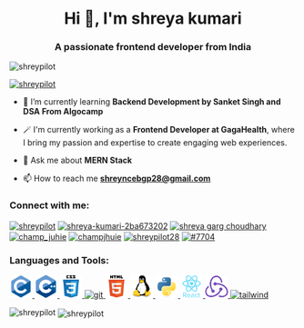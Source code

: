 
<h1 align="center">Hi 👋, I'm shreya kumari</h1>
<h3 align="center">A passionate frontend developer from India</h3>

<p align="left"> <img src="https://komarev.com/ghpvc/?username=shreypilot&label=Profile%20views&color=0e75b6&style=flat" alt="shreypilot" /> </p>

<p align="left"> <a href="https://twitter.com/shreypilot" target="blank"><img src="https://img.shields.io/twitter/follow/shreypilot?logo=twitter&style=for-the-badge" alt="shreypilot" /></a> </p>

- 🌱 I’m currently learning **Backend Development by Sanket Singh and DSA From Algocamp**
- 🪄 I'm currently working as a  **Frontend Developer at GagaHealth**, where I bring my passion and expertise to create engaging web experiences.

- 💬 Ask me about **MERN Stack**

- 📫 How to reach me **shreyncebgp28@gmail.com**



<h3 align="left">Connect with me:</h3>
<p align="left">
<a href="https://twitter.com/shreypilot" target="blank"><img align="center" src="https://raw.githubusercontent.com/rahuldkjain/github-profile-readme-generator/master/src/images/icons/Social/twitter.svg" alt="shreypilot" height="30" width="40" /></a>
<a href="https://linkedin.com/in/shreya-kumari-2ba673202" target="blank"><img align="center" src="https://raw.githubusercontent.com/rahuldkjain/github-profile-readme-generator/master/src/images/icons/Social/linked-in-alt.svg" alt="shreya-kumari-2ba673202" height="30" width="40" /></a>
<a href="https://fb.com/shreya garg choudhary" target="blank"><img align="center" src="https://raw.githubusercontent.com/rahuldkjain/github-profile-readme-generator/master/src/images/icons/Social/facebook.svg" alt="shreya garg choudhary" height="30" width="40" /></a>
<a href="https://instagram.com/champ_juhie" target="blank"><img align="center" src="https://raw.githubusercontent.com/rahuldkjain/github-profile-readme-generator/master/src/images/icons/Social/instagram.svg" alt="champ_juhie" height="30" width="40" /></a>
<a href="https://www.leetcode.com/champjhuie" target="blank"><img align="center" src="https://raw.githubusercontent.com/rahuldkjain/github-profile-readme-generator/master/src/images/icons/Social/leet-code.svg" alt="champjhuie" height="30" width="40" /></a>
<a href="https://auth.geeksforgeeks.org/user/shreypilot28" target="blank"><img align="center" src="https://raw.githubusercontent.com/rahuldkjain/github-profile-readme-generator/master/src/images/icons/Social/geeks-for-geeks.svg" alt="shreypilot28" height="30" width="40" /></a>
<a href="https://discord.gg/#7704" target="blank"><img align="center" src="https://raw.githubusercontent.com/rahuldkjain/github-profile-readme-generator/master/src/images/icons/Social/discord.svg" alt="#7704" height="30" width="40" /></a>
</p>

<h3 align="left">Languages and Tools:</h3>
 <a href="https://www.cprogramming.com/" target="_blank" rel="noreferrer"> <img src="https://raw.githubusercontent.com/devicons/devicon/master/icons/c/c-original.svg" alt="c" width="40" height="40"/> </a> <a href="https://www.w3schools.com/cpp/" target="_blank" rel="noreferrer"> <img src="https://raw.githubusercontent.com/devicons/devicon/master/icons/cplusplus/cplusplus-original.svg" alt="cplusplus" width="40" height="40"/> </a> <a href="https://www.w3schools.com/css/" target="_blank" rel="noreferrer"> <img src="https://raw.githubusercontent.com/devicons/devicon/master/icons/css3/css3-original-wordmark.svg" alt="css3" width="40" height="40"/> </a> <a href="https://git-scm.com/" target="_blank" rel="noreferrer"> <img src="https://www.vectorlogo.zone/logos/git-scm/git-scm-icon.svg" alt="git" width="40" height="40"/> </a> <a href="https://www.w3.org/html/" target="_blank" rel="noreferrer"> <img src="https://raw.githubusercontent.com/devicons/devicon/master/icons/html5/html5-original-wordmark.svg" alt="html5" width="40" height="40"/> </a>  <a href="https://www.linux.org/" target="_blank" rel="noreferrer"> <img src="https://raw.githubusercontent.com/devicons/devicon/master/icons/linux/linux-original.svg" alt="linux" width="40" height="40"/> </a>  <a href="https://www.python.org" target="_blank" rel="noreferrer"> <img src="https://raw.githubusercontent.com/devicons/devicon/master/icons/python/python-original.svg" alt="python" width="40" height="40"/> </a> <a href="https://reactjs.org/" target="_blank" rel="noreferrer"> <img src="https://raw.githubusercontent.com/devicons/devicon/master/icons/react/react-original-wordmark.svg" alt="react" width="40" height="40"/> </a> <a href="https://redux.js.org" target="_blank" rel="noreferrer"> <img src="https://raw.githubusercontent.com/devicons/devicon/master/icons/redux/redux-original.svg" alt="redux" width="40" height="40"/> </a> <a href="https://tailwindcss.com/" target="_blank" rel="noreferrer"> <img src="https://www.vectorlogo.zone/logos/tailwindcss/tailwindcss-icon.svg" alt="tailwind" width="40" height="40"/> </a>
<p><img align="left" src="https://github-readme-stats.vercel.app/api/top-langs?username=shreypilot&show_icons=true&locale=en&layout=compact" alt="shreypilot" /></p>

<p>&nbsp;<img align="center" src="https://github-readme-stats.vercel.app/api?username=shreypilot&show_icons=true&locale=en" alt="shreypilot" /></p>
